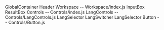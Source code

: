 GlobalContainer
  Header
  Workspace -- Workspace/index.js
    InputBox
    ResultBox
  Controls -- Controls/index.js
    LangControls -- Controls/LangControls.js
       LangSelector
       LangSwitcher
       LangSelector
    Button -- Controls/Button.js
